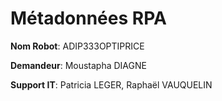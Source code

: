 # Métadonnées RPA

**Nom Robot**: ADIP333OPTIPRICE

**Demandeur**: Moustapha DIAGNE

**Support IT**: Patricia LEGER, Raphaël VAUQUELIN

